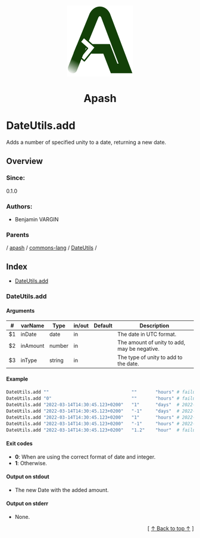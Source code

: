 
<div align='center' id='apash-top'>
  <a href='https://github.com/hastec-fr/apash'>
    <img alt='apash-logo' src='../../../../../../assets/apash-logo.svg'/>
  </a>

  # Apash
</div>

# DateUtils.add

Adds a number of specified unity to a date, returning a new date.

## Overview

### Since:
0.1.0

### Authors:
* Benjamin VARGIN

### Parents
<!-- apash.parentBegin -->
[](../../../../.md) / [apash](../../../apash.md) / [commons-lang](../../commons-lang.md) / [DateUtils](../DateUtils.md) / 
<!-- apash.parentEnd -->

## Index

* [DateUtils.add](#dateutilsadd)

### DateUtils.add

#### Arguments
| #      | varName        | Type          | in/out   | Default    | Description                           |
|--------|----------------|---------------|----------|------------|---------------------------------------|
| $1     | inDate         | date          | in       |            | The date in UTC format.               |
| $2     | inAmount       | number        | in       |            | The amount of unity to add, may be negative. |
| $3     | inType         | string        | in       |            | The type of unity to add to the date.        |

#### Example

```bash
DateUtils.add ""                               ""       "hours" # failure - ""
DateUtils.add "0"                              ""       "hours" # failure - ""
DateUtils.add "2022-03-14T14:30:45.123+0200"   "1"      "days"  # 2022-03-15T14:30:45.123+0200
DateUtils.add "2022-03-14T14:30:45.123+0200"   "-1"     "days"  # 2022-03-13T14:30:45.123+0200
DateUtils.add "2022-03-14T14:30:45.123+0200"   "1"      "hours" # 2022-03-14T15:30:45.123+0200
DateUtils.add "2022-03-14T14:30:45.123+0200"   "-1"     "hours" # 2022-03-14T13:30:45.123+0200
DateUtils.add "2022-03-14T14:30:45.123+0200"   "1.2"    "hour"  # failure - ""
```

#### Exit codes

* **0**: When are using the correct format of date and integer.
* **1**: Otherwise.

#### Output on stdout

* The new Date with the added amount.

#### Output on stderr

* None.


  <div align='right'>[ <a href='#apash-top'>↑ Back to top ↑</a> ]</div>

